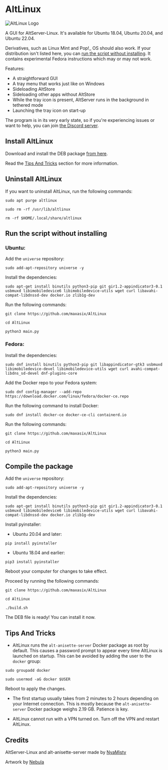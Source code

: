 # AltLinux
<img src="https://github.com/maxasix/AltLinuxblob/main/resources/4.png" alt="AltLinux Logo"> 

A GUI for AltServer-Linux. It's available for Ubuntu 18.04, Ubuntu 20.04, and Ubuntu 22.04.

Derivatives, such as Linux Mint and Pop!_ OS should also work. If your distribution isn't listed here, you can [run the script without installing](#run-the-script-without-installing). It contains experimental Fedora instructions which may or may not work.

Features:
- A straightforward GUI
- A tray menu that works just like on Windows
- Sideloading AltStore
- Sideloading other apps without AltStore
- While the tray icon is present, AltServer runs in the background in tethered mode
- Launching the tray icon on start-up

The program is in its very early state, so if you're experiencing issues or want to help, you can join [the Discord server](https://discord.gg/vtvxYFAfAR).

## Install AltLinux

Download and install the DEB package [from here](https://github.com/maxasix/AltLinux/releases). 

Read the [Tips And Tricks](#tips-and-tricks) section for more information.

## Uninstall AltLinux

If you want to uninstall AltLinux, run the following commands:

```
sudo apt purge altlinux
```

```
sudo rm -rf /usr/lib/altlinux
```

```
rm -rf $HOME/.local/share/altlinux
```

## Run the script without installing

### Ubuntu:

Add the `universe` repository:

```
sudo add-apt-repository universe -y
```

Install the dependencies:
```
sudo apt-get install binutils python3-pip git gir1.2-appindicator3-0.1 usbmuxd libimobiledevice6 libimobiledevice-utils wget curl libavahi-compat-libdnssd-dev docker.io zlib1g-dev
``` 

Run the following commands:
```
git clone https://github.com/maxasix/AltLinux
```  

```
cd AltLinux
```  

```
python3 main.py
```  

### Fedora:

Install the dependencies:
```
sudo dnf install binutils python3-pip git libappindicator-gtk3 usbmuxd libimobiledevice-devel libimobiledevice-utils wget curl avahi-compat-libdns_sd-devel dnf-plugins-core
```
Add the Docker repo to your Fedora system:
```
sudo dnf config-manager --add-repo https://download.docker.com/linux/fedora/docker-ce.repo
```
Run the following command to install Docker:
```
sudo dnf install docker-ce docker-ce-cli containerd.io
```

Run the following commands:
```
git clone https://github.com/maxasix/AltLinux
```  

```
cd AltLinux
```  

```
python3 main.py
```  

## Compile the package
Add the `universe` repository:

```
sudo add-apt-repository universe -y
```

Install the dependencies:
```
sudo apt-get install binutils python3-pip git gir1.2-appindicator3-0.1 usbmuxd libimobiledevice6 libimobiledevice-utils wget curl libavahi-compat-libdnssd-dev docker.io zlib1g-dev
```  
  
Install pyinstaller:

- Ubuntu 20.04 and later:

```  
pip install pyinstaller
```  

- Ubuntu 18.04 and earlier:

```  
pip3 install pyinstaller
```  

Reboot your computer for changes to take effect.

Proceed by running the following commands:
```
git clone https://github.com/maxasix/AltLinux
```  

```
cd AltLinux
```  

```
./build.sh
```  

The DEB file is ready! You can install it now.

## Tips And Tricks

- AltLinux runs the `alt-anisette-server` Docker package as root by default. This causes a password prompt to appear every time AltLinux is launched on startup. This can be avoided by adding the user to the `docker` group:

```
sudo groupadd docker
```
```
sudo usermod -aG docker $USER
```
Reboot to apply the changes.

- The first startup usually takes from 2 minutes to 2 hours depending on your Internet connection. This is mostly because the `alt-anisette-server` Docker package weighs 2.19 GB. Patience is key.

- AltLinux cannot run with a VPN turned on. Turn off the VPN and restart AltLinux.

## Credits
AltServer-Linux and alt-anisette-server made by [NyaMisty](https://github.com/NyaMisty)

Artwork by [Nebula](https://github.com/itsnebulalol)
